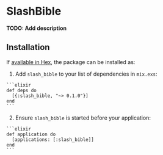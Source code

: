 # SlashBible

**TODO: Add description**

## Installation

If [available in Hex](https://hex.pm/docs/publish), the package can be installed as:

  1. Add `slash_bible` to your list of dependencies in `mix.exs`:

    ```elixir
    def deps do
      [{:slash_bible, "~> 0.1.0"}]
    end
    ```

  2. Ensure `slash_bible` is started before your application:

    ```elixir
    def application do
      [applications: [:slash_bible]]
    end
    ```


